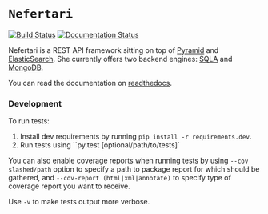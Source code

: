 # `Nefertari`
[![Build Status](https://travis-ci.org/brandicted/nefertari.svg?branch=master)](https://travis-ci.org/brandicted/nefertari)
[![Documentation Status](https://readthedocs.org/projects/nefertari/badge/?version=master)](https://readthedocs.org/projects/nefertari/?badge=master)


Nefertari is a REST API framework sitting on top of [Pyramid](https://github.com/Pylons/pyramid) and [ElasticSearch](https://www.elastic.co/downloads/elasticsearch). She currently offers two backend engines: [SQLA](https://github.com/brandicted/nefertari-sqla) and [MongoDB](https://github.com/brandicted/nefertari-mongodb).

You can read the documentation on [readthedocs](https://nefertari.readthedocs.org/en/latest/).

### Development
To run tests:
1. Install dev requirements by running ``pip install -r requirements.dev``.
2. Run tests using ``py.test [optional/path/to/tests]`

You can also enable coverage reports when running tests by using ``--cov slashed/path`` option to specify a path to package report for which should be gathered, and ``--cov-report (html|xml|annotate)`` to specify type of coverage report you want to receive.

Use `-v` to make tests output more verbose.
